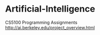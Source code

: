 # Artificial-Intelligence
CS5100 Programming Assignments http://ai.berkeley.edu/project_overview.html
